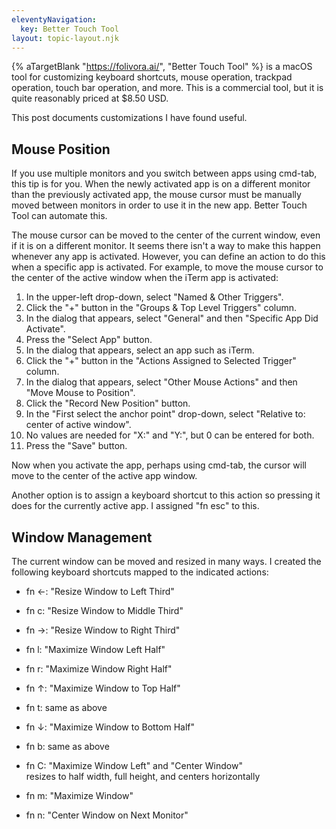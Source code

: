 ```yaml
---
eleventyNavigation:
  key: Better Touch Tool
layout: topic-layout.njk
---
```


{% aTargetBlank "https://folivora.ai/", "Better Touch Tool" %}
is a macOS tool for customizing keyboard shortcuts, mouse operation,
trackpad operation, touch bar operation, and more.
This is a commercial tool, but it is quite reasonably priced at \$8.50 USD.

This post documents customizations I have found useful.

## Mouse Position

If you use multiple monitors and you switch between apps using cmd-tab,
this tip is for you.
When the newly activated app is on a different monitor
than the previously activated app, the mouse cursor must be
manually moved between monitors in order to use it in the new app.
Better Touch Tool can automate this.

The mouse cursor can be moved to the center of the current window,
even if it is on a different monitor.
It seems there isn't a way to make this happen whenever any app is activated.
However, you can define an action to do this when a specific app is activated.
For example, to move the mouse cursor to the center of the active window
when the iTerm app is activated:

1. In the upper-left drop-down, select "Named & Other Triggers".
1. Click the "+" button in the "Groups & Top Level Triggers" column.
1. In the dialog that appears,
   select "General" and then "Specific App Did Activate".
1. Press the "Select App" button.
1. In the dialog that appears, select an app such as iTerm.
1. Click the "+" button in the "Actions Assigned to Selected Trigger" column.
1. In the dialog that appears,
   select "Other Mouse Actions" and then "Move Mouse to Position".
1. Click the "Record New Position" button.
1. In the "First select the anchor point" drop-down,
   select "Relative to: center of active window".
1. No values are needed for "X:" and "Y:", but 0 can be entered for both.
1. Press the "Save" button.

Now when you activate the app, perhaps using cmd-tab,
the cursor will move to the center of the active app window.

Another option is to assign a keyboard shortcut to this action
so pressing it does for the currently active app.
I assigned "fn esc" to this.

## Window Management

The current window can be moved and resized in many ways.
I created the following keyboard shortcuts
mapped to the indicated actions:

- fn ←: "Resize Window to Left Third"
- fn c: "Resize Window to Middle Third"
- fn →: "Resize Window to Right Third"

- fn l: "Maximize Window Left Half"
- fn r: "Maximize Window Right Half"
- fn ↑: "Maximize Window to Top Half"
- fn t: same as above
- fn ↓: "Maximize Window to Bottom Half"
- fn b: same as above

- fn C: "Maximize Window Left" and "Center Window"  
  resizes to half width, full height, and centers horizontally

- fn m: "Maximize Window"
- fn n: "Center Window on Next Monitor"
